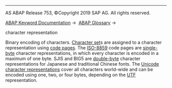   

* * *

AS ABAP Release 753, ©Copyright 2019 SAP AG. All rights reserved.

[ABAP Keyword Documentation](https://help.sap.com/doc/abapdocu_753_index_htm/7.53/en-US/abenabap.htm) →  [ABAP Glossary](https://help.sap.com/doc/abapdocu_753_index_htm/7.53/en-US/abenabap_glossary.htm) → 

character representation

Binary encoding of characters. [Character set](https://help.sap.com/doc/abapdocu_753_index_htm/7.53/en-US/abencharacter_set_glosry.htm "Glossary Entry")s are assigned to a character representation using [code pages](https://help.sap.com/doc/abapdocu_753_index_htm/7.53/en-US/abencodepage_glosry.htm "Glossary Entry"). The [ISO-8859](https://help.sap.com/doc/abapdocu_753_index_htm/7.53/en-US/abeniso-8859_glosry.htm "Glossary Entry") code pages are [single-byte](https://help.sap.com/doc/abapdocu_753_index_htm/7.53/en-US/abensingle_byte_code_glosry.htm "Glossary Entry") character representations, in which every character is encoded in a maximum of one byte. SJIS and BIG5 are [double-byte](https://help.sap.com/doc/abapdocu_753_index_htm/7.53/en-US/abendouble_byte_code_glosry.htm "Glossary Entry") character representations for Japanese and traditional Chinese fonts. The [Unicode character representations](https://help.sap.com/doc/abapdocu_753_index_htm/7.53/en-US/abenunicode_char_represent_glosry.htm "Glossary Entry") cover all characters world-wide and can be encoded using one, two, or four bytes, depending on the [UTF](https://help.sap.com/doc/abapdocu_753_index_htm/7.53/en-US/abenutf_glosry.htm "Glossary Entry") representation.